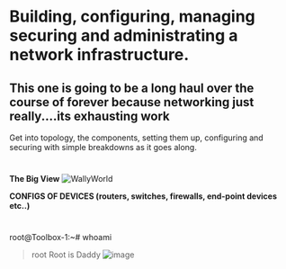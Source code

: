 # Building, configuring, managing securing and administrating a network infrastructure. 
## This one is going to be a long haul over the course of forever because networking just really....its exhausting work
Get into topology, the components, setting them up, configuring and securing with simple breakdowns as it goes along. 

#
**The Big View**
![WallyWorld](https://github.com/TreadSoftly/Projects/assets/121847455/55aa8ff4-f716-408c-9c9f-a95a220d99fb)


**CONFIGS OF DEVICES (routers, switches, firewalls, end-point devices etc..)**
#
root@Toolbox-1:~# whoami
>root
Root is Daddy
![image](https://github.com/TreadSoftly/Projects/assets/121847455/054c03bb-074d-45cc-a94d-cd5175ef6274)
